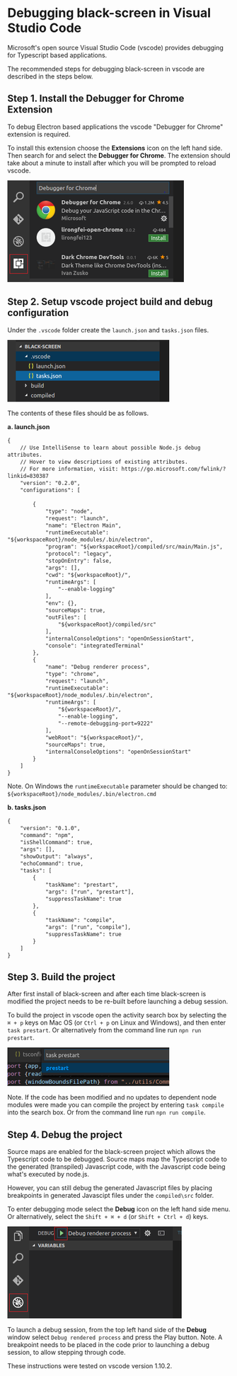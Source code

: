 # Debugging black-screen in Visual Studio Code

Microsoft's open source Visual Studio Code (vscode) provides debugging for Typescript based applications.

The recommended steps for debugging black-screen in vscode are described in the steps below.

## Step 1. Install the Debugger for Chrome Extension

To debug Electron based applications the vscode "Debugger for Chrome" extension is required.

To install this extension choose the <b>Extensions</b> icon on the left hand side. Then search for and select the <b>Debugger for Chrome</b>. The extension should take about a minute to install after which you will be prompted to reload vscode.

![chrome debugger](images/install_chrome_debug_ext.png "chrome debugger")

## Step 2. Setup vscode project build and debug configuration

Under the `.vscode` folder create the `launch.json` and `tasks.json` files.

![.vscode folder](images/dot-vscode-folder.png ".vscode folder")

The contents of these files should be as follows.

<b>a. launch.json</b>
```
{
    // Use IntelliSense to learn about possible Node.js debug attributes.
    // Hover to view descriptions of existing attributes.
    // For more information, visit: https://go.microsoft.com/fwlink/?linkid=830387
    "version": "0.2.0",
    "configurations": [

        {
            "type": "node",
            "request": "launch",
            "name": "Electron Main",
            "runtimeExecutable": "${workspaceRoot}/node_modules/.bin/electron",
            "program": "${workspaceRoot}/compiled/src/main/Main.js",
            "protocol": "legacy",
            "stopOnEntry": false,
            "args": [],
            "cwd": "${workspaceRoot}/",
            "runtimeArgs": [
                "--enable-logging"
            ],
            "env": {},
            "sourceMaps": true,
            "outFiles": [
                "${workspaceRoot}/compiled/src"
            ],
            "internalConsoleOptions": "openOnSessionStart",
            "console": "integratedTerminal"
        },
        {
            "name": "Debug renderer process",
            "type": "chrome",
            "request": "launch",
            "runtimeExecutable": "${workspaceRoot}/node_modules/.bin/electron",
            "runtimeArgs": [
                "${workspaceRoot}/",
                "--enable-logging",
                "--remote-debugging-port=9222"
            ],
            "webRoot": "${workspaceRoot}/",
            "sourceMaps": true,
            "internalConsoleOptions": "openOnSessionStart"
        }
    ]
}
```
Note. On Windows the `runtimeExecutable` parameter should be changed to:
`${workspaceRoot}/node_modules/.bin/electron.cmd`

<b>b. tasks.json</b>
```
{
    "version": "0.1.0",
    "command": "npm",
    "isShellCommand": true,
    "args": [],
    "showOutput": "always",
    "echoCommand": true,
    "tasks": [
        {
            "taskName": "prestart",
            "args": ["run", "prestart"],
            "suppressTaskName": true
        },
        {
            "taskName": "compile",
            "args": ["run", "compile"],
            "suppressTaskName": true
        }
    ]
}
```

## Step 3. Build the project

After first install of black-screen and after each time black-screen is modified the project needs to be re-built before launching a debug session.

To build the project in vscode open the activity search box by selecting the `⌘ + p` keys on Mac OS (or `Ctrl + p` on Linux and Windows), and then enter `task prestart`. Or alternatively from the command line run `npn run prestart`.

![prestart task launch](images/launch_task_prestart.png "prestart task launch")

Note. If the code has been modified and no updates to dependent node modules were made you can compile the project by entering `task compile` into the search box. Or from the command line run `npn run compile`.

## Step 4. Debug the project

Source maps are enabled for the black-screen project which allows the Typescript code to be debugged. Source maps map the Typescript code to the generated (transpiled) Javascript code, with the Javascript code being what's executed by node.js.

However, you can still debug the generated Javascript files by placing breakpoints in generated Javascipt files under the `compiled\src` folder.

To enter debugging mode select the <b>Debug</b> icon on the left hand side menu. Or alternatively, select the `Shift + ⌘ + d` (or `Shift + Ctrl + d`) keys.

![debug process](images/debug_renderer_process.png "debug process")

To launch a debug session, from the top left hand side of the <b>Debug</b> window select `Debug rendered process` and press the Play button.
Note. A breakpoint needs to be placed in the code prior to launching a debug session, to allow stepping through code.

These instructions were tested on vscode version 1.10.2.
